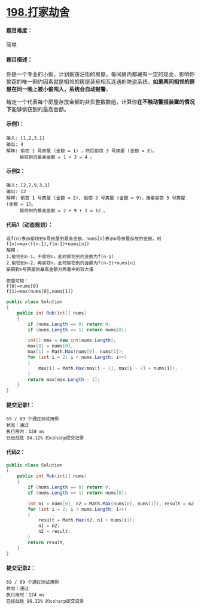 # [198.打家劫舍](https://leetcode-cn.com/classic/problems/house-robber/description/)

#### 题目难度：

简单

#### 题目描述：

你是一个专业的小偷，计划偷窃沿街的房屋。每间房内都藏有一定的现金，影响你偷窃的唯一制约因素就是相邻的房屋装有相互连通的防盗系统，**如果两间相邻的房屋在同一晚上被小偷闯入，系统会自动报警**。

给定一个代表每个房屋存放金额的非负整数数组，计算你**在不触动警报装置的情况下**能够偷窃到的最高金额。

#### 示例1：

```
输入: [1,2,3,1]
输出: 4
解释: 偷窃 1 号房屋 (金额 = 1) ，然后偷窃 3 号房屋 (金额 = 3)。
     偷窃到的最高金额 = 1 + 3 = 4 。
```

#### 示例2：

```
输入: [2,7,9,3,1]
输出: 12
解释: 偷窃 1 号房屋 (金额 = 2), 偷窃 3 号房屋 (金额 = 9)，接着偷窃 5 号房屋 (金额 = 1)。
     偷窃到的最高金额 = 2 + 9 + 1 = 12 。
```

#### 代码1（动态规划）：

```
设f(n)表示偷窃到n号房屋的最高金额，nums[n]表示n号房屋存放的金额，则f(n)=max(f(n-1),f(n-2)+nums[n])
解释：
1.偷窃到n-1，不偷窃n，此时偷窃到的金额为f(n-1)
2.偷窃到n-2，再偷窃n，此时偷窃到的金额为f(n-2)+nums[n]
偷窃到n号房屋的最高金额为两者中的较大值

依题可知：
f(0)=nums[0]
f(1)=max(nums[0],nums[1])
```

```c#
public class Solution
{
    public int Rob(int[] nums)
    {
        if (nums.Length == 0) return 0;
        if (nums.Length == 1) return nums[0];

        int[] max = new int[nums.Length];
        max[0] = nums[0];
        max[1] = Math.Max(nums[0], nums[1]);
        for (int i = 2; i < nums.Length; i++)
        {
            max[i] = Math.Max(max[i - 1], max[i - 2] + nums[i]);
        }
        return max[max.Length - 1];
    }
}
```

#### 提交记录1：

```
69 / 69 个通过测试用例
状态：通过
执行用时：128 ms
已经战胜 94.12% 的csharp提交记录
```

#### 代码2：

```c#
public class Solution
{
    public int Rob(int[] nums)
    {
        if (nums.Length == 0) return 0;
        if (nums.Length == 1) return nums[0];

        int n1 = nums[0], n2 = Math.Max(nums[0], nums[1]), result = n2;
        for (int i = 2; i < nums.Length; i++)
        {
            result = Math.Max(n2, n1 + nums[i]);
            n1 = n2;
            n2 = result;
        }
        return result;
    }
}
```

#### 提交记录2：

```
69 / 69 个通过测试用例
状态：通过
执行用时：124 ms
已经战胜 96.32% 的csharp提交记录
```
